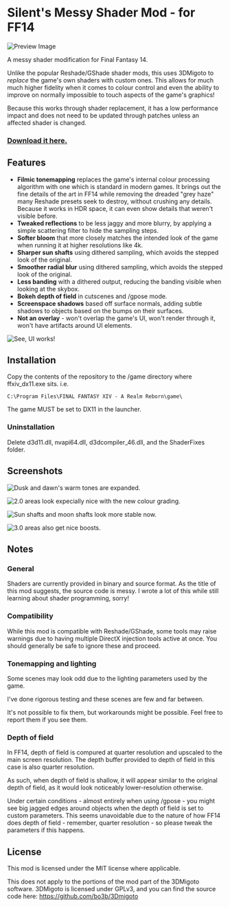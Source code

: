 # Silent's Messy Shader Mod - for FF14

![Preview Image](https://user-images.githubusercontent.com/16026653/129494572-8f3d45e8-4edd-4421-b7eb-ffc21b47f349.jpg)

A messy shader modification for Final Fantasy 14.

Unlike the popular Reshade/GShade shader mods, this uses 3DMigoto to *replace* the game's own shaders with custom ones. This allows for much much higher fidelity when it comes to colour control and even the ability to improve on normally impossible to touch aspects of the game's graphics!

Because this works through shader replacement, it has a low performance impact and does not need to be updated through patches unless an affected shader is changed.

### [Download it here.](https://github.com/s-ilent/smsm-ff14/archive/refs/heads/main.zip)

## Features

* **Filmic tonemapping** replaces the game's internal colour processing algorithm with one which is standard in modern games. It brings out the fine details of the art in FF14 while removing the dreaded "grey haze" many Reshade presets seek to destroy, without crushing any details. Because it works in HDR space, it can even show details that weren't visible before.
* **Tweaked reflections** to be less jaggy and more blurry, by applying a simple scattering filter to hide the sampling steps. 
* **Softer bloom** that more closely matches the intended look of the game when running it at higher resolutions like 4k. 
* **Sharper sun shafts** using dithered sampling, which avoids the stepped look of the original.
* **Smoother radial blur** using dithered sampling, which avoids the stepped look of the original. 
* **Less banding** with a dithered output, reducing the banding visible when looking at the skybox. 
* **Bokeh depth of field** in cutscenes and /gpose mode. 
* **Screenspace shadows** based off surface normals, adding subtle shadows to objects based on the bumps on their surfaces.
* **Not an overlay** - won't overlap the game's UI, won't render through it, won't have artifacts around UI elements. 

![See, UI works!](https://user-images.githubusercontent.com/16026653/129494753-8958c9af-2891-4785-aabd-eef6958c7c8d.jpg)

## Installation

Copy the contents of the repository to the /game directory where ffxiv_dx11.exe sits. i.e.

`C:\Program Files\FINAL FANTASY XIV - A Realm Reborn\game\`

The game MUST be set to DX11 in the launcher. 
<!--
This relies on 3DMigoto to do the hard work.

1. Download and install 3DMigoto from https://github.com/bo3b/3Dmigoto/releases.
2. 3DMigoto comes with 3 folders. Extract the contents of the x64 folder next to ffxiv_dx11.exe. i.e.

`C:\Program Files\FINAL FANTASY XIV - A Realm Reborn\game\`

The game MUST be set to DX11 in the launcher. 

3. Finally, place the ShaderFixes folder from this repo next to ffxiv_dx11.exe, overwriting the folder created by 3DMigoto.
-->

### Uninstallation

Delete d3d11.dll, nvapi64.dll, d3dcompiler_46.dll, and the ShaderFixes folder.

## Screenshots

![Dusk and dawn's warm tones are expanded.](https://user-images.githubusercontent.com/16026653/129495100-bf11aa72-7c96-4327-b637-4e6782bb8e91.jpg)

![2.0 areas look expecially nice with the new colour grading.](https://user-images.githubusercontent.com/16026653/129494848-084b538a-8ea7-4fff-aa39-5fe608a72b2f.jpg)

![Sun shafts and moon shafts look more stable now.](https://user-images.githubusercontent.com/16026653/129495045-53050e6f-524a-43d3-859c-0e9cbec3bb22.jpg)

![3.0 areas also get nice boosts.](https://user-images.githubusercontent.com/16026653/129495129-9d3b0a89-2a73-4a86-a6b9-9c6db85c084b.jpg)


## Notes

### General
Shaders are currently provided in binary and source format. As the title of this mod suggests, the source code is messy. I wrote a lot of this while still learning about shader programming, sorry!

### Compatibility
While this mod is compatible with Reshade/GShade, some tools may raise warnings due to having multiple DirectX injection tools active at once. You should generally be safe to ignore these and proceed. 

### Tonemapping and lighting
Some scenes may look odd due to the lighting parameters used by the game. 

I've done rigorous testing and these scenes are few and far between. 

It's not possible to fix them, but workarounds might be possible. Feel free to report them if you see them. 

### Depth of field
In FF14, depth of field is compured at quarter resolution and upscaled to the main screen resolution. The depth buffer provided to depth of field in this case is also quarter resolution. 

As such, when depth of field is shallow, it will appear similar to the original depth of field, as it would look noticeably lower-resolution otherwise. 

Under certain conditions - almost entirely when using /gpose - you might see big jagged edges around objects when the depth of field is set to custom parameters. This seems unavoidable due to the nature of how FF14 does depth of field - remember, quarter resolution - so please tweak the parameters if this happens.

## License
This mod is licensed under the MIT license where applicable.

This does not apply to the portions of the mod part of the 3DMigoto software. 3DMigoto is licensed under GPLv3, and you can find the source code here: https://github.com/bo3b/3Dmigoto
